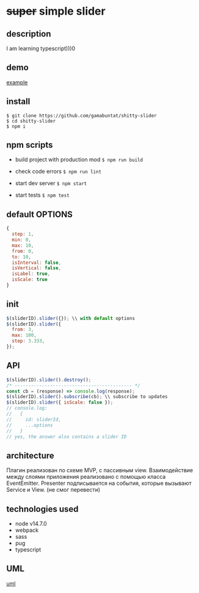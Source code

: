 # ~~super~~ simple slider
## description
I am learning typescript)))0
## demo
[example](https://gamabuntat.github.io/super-slider/)
## install
```
$ git clone https://github.com/gamabuntat/shitty-slider
$ cd shitty-slider
$ npm i
```
## npm scripts
- build project with production mod
`$ npm run build`

- check code errors
`$ npm run lint`

- start dev server
`$ npm start`

- start tests
`$ npm test`

## default OPTIONS
```javascript
{
  step: 1,
  min: 0,
  max: 10,
  from: 0,
  to: 10,
  isInterval: false,
  isVertical: false,
  isLabel: true,
  isScale: true
}
```
## init
```javascript
$(sliderID).slider({}); \\ with default options
$(sliderID).slider({
  from: 3,
  max: 100,
  step: 3.333,
});
```
## API
```javascript
$(sliderID).slider().destroy();
/* ------------------------------------------- */
const cb = (response) => console.log(response);
$(sliderID).slider().subscribe(cb); \\ subscribe to updates
$(sliderID).slider({ isScale: false });
// console.log:
//   {
//     id: sliderId,
//     ...options
//   }
// yes, the answer also contains a slider ID
```

## architecture
Плагин реализован по схеме MVP, с пассивным view.
Взаимодействие между слоями приложения реализовано с помощью класса EventEmitter. Presenter подписывается на события, которые вызывают Service и View.
(не смог перевести)

## technologies used
- node v14.7.0
- webpack
- sass
- pug
- typescript

## UML
[uml](https://viewer.diagrams.net/?highlight=0000ff&edit=_blank&layers=1&nav=1#R7V1tb5s6FP41kbYPmTAkJP3YJt16pW6r1ml3%2B%2BgFN%2FEdwRE4bbNff4%2FBQMDQkcQu0WRp0uKDccHPeeM5Ngy82fr5Q4w3q48sIOHAdYLngTcfuK7rOBP4T0h2mQRNfSlZxjSQslJwT38TKXSkdEsDklQ6csZCTjdV4YJFEVnwigzHMXuqdntgYfWvbvCSKIL7BQ5V6b804KtMOnUnpfyG0OUq%2F8vIv8iOrHHeWd5JssIBe9oTedcDbxYzxrNf6%2BcZCcXs5fOSnfe%2B5WhxYTGJeJcT2PZm%2Fpk46%2Ffoy5wnm8%2Bffn76MJSjPOJwK2%2F4LiYJjEhiedV8l09F8kTXIY6gdfXAIn4vjyBo45AuI%2Fi9yM70rh5JzCnM4qU8wNkGpIsVDYNbvGNbccUJx4tfeetqxWL6G4bFoRwTDsdcKoTrV3rcizNB7IAULhf63OXTgGqij%2Fi50vEWJ1wKFiwM8SahP4vbWON4SaMrxjlby05yfuB2yHPrxKMCTjAEwtaExzvoIk%2FwfKkB0gYuZPOp1CeUd1nt6dJ0KtVYqvCyGLlEGX5IoA8A3VVAHwqkSfxIFyC4hMY%2F97IFM%2B96SMyE6PNIyZPs8E38rKsITBJPoYvZLzJjIQNdmEcs0xkahjVRrjYheeCtSpNs8IJGy9u0z3xUSr7IqRIiBuc%2BhKl5rWgQkEgAzjjmOENX3MCG0Yinczm%2Bgn8w4zPn3XgwhgufQRuVbfgnusd8xiK4F0xToAmozhMR6tNNK9oNTlUVqRpitruoxnhkSDU8RTUUjEOaYpdhnPtEdBTAa4AqJCWiXwXg8yFSUPdU1L0GhEP8k4R3LKGcMjF%2BnPWtId8XuNOudm8I20kHcEkA0U82YYpWbMkiHF6XUpjzbRSQQM542eeWpeAJ7P4jnO%2Bk58ZbzoTv5uvcr5MouBSBWYSLECcJXWTC91TcTjoqtOTpaFQAIi7tZQ8Md8K28YK8MAdjmUKAoycvIZlFcRXKmISY08fqhTQhlZ4K94l3ex2kHpYj3wlBGSnQRTVSDL1JDfVsxFIHiks7Xi3GilY0unYb%2FY%2BL%2FggdF%2F3RxJSP95vDfwiJdlyL9wsx4eDv6%2FLU0SY14SZmS5jm5ArH9UNJmlBXZSscgfNPbA5xcJgZa8khEDKlYBObRBhDF416ziKmDeBeZfeVkC8k2cCEkDdvrVlrB37aDfjc%2FrUjf6EgD3PwQJc2VTCUKnjjrrZuCvL8gmq5QizN3Br5wUbe8lxxYOw2ZuNIJQRt7NaF7tjtN3QjlfjLYjc8C9vIbQx2v6MXN2fUKvFT0Ls2dGsJ3f6RT%2FnmIveoxdYfKBElMMHh893GhvAjWF7vzGO4yujZGK4N3t6DuErfZYYNw69Y8EYY9Vtr3%2BYUoPdw7p9dHUfqSrWIk12TlqoNmjQjclg1Rim3DGtBG02c6hBZmUieVaJ2aFlH%2BTueU1MCA2UdpLKws4zND4gt8GhM%2FYa1op3rda3wOE67xp4WI1SSNqvmrOEZj0hltkHhoKDQ4oLOJulT2Vmb9GmDt%2B%2Bkz1V52IK5ET5UsDZFcbU4MmMsDiyho18duqaAI1MO3lVp2ruy%2Bm7Du87w7tbie%2F9Vmdy12%2FCuzeDblOBcwrtrF2YahLf38N5G1mZez4Zw%2FZD3zuK4Kkt7k66Is9Hb4MP5aNJ78G5efmmD9wmmrmdBpDlTtwsiDcLbe%2FBuWxG5BgOyoVs%2F4L2Hbr%2FDIqlXKcDAzXwf5FtmoPFDNAAe2Zw%2F7x%2Bc74pWUbgJKF6zKPi6otFgv36DGl1RuS3HHQ20FnhcyV7%2BeV9Os2aY3ZYzdF8u4Cgn%2BKd1lxu1jJaHXJUvvk93gNj00yR5dAbFIU%2Flkm0CemLAOvNVvZ5d1WsQ3r4TUE%2Blg7MElLPlMiTfJDofWVAvE2UdbgrnKrtY%2B9erIL2Xi%2FwmfrGPhPXVVgx5LWu4Tl4x1JIJ6l8yVN8LdFFJCrtfmdEs0lPLErfCWdsk0iCH2X8B0lP9iU0hTwshbQ7rbFJIu6jcILy9p5Bti8q3mwBz8k2IbWaoH%2FfeqUxPLU2kL7%2BzAdwkC9R%2FFdKzK4S1m%2FqZrxD27Aphg%2FD2HcFHKqtbrAMWLi%2BfORvF9WPfexQfddkR9ueqX%2FXVe2mNb5%2B9eab8%2B97vvWIjtMpao2jkpcaBPkanpfLXNOcnkjzupBqt67vCsktVKB5lnPp7X5HnvRtXh2phi3TRM6MuvJ8uvRg67xyvqhzTkf%2BieojGHYkp3KdIGstadaFn3avaGlUt3zv%2Fx2q0%2B2o6idwWDuhQpSzeQto2kGGV9DvwCH8XFe22aIl2KvqiG5KnU9HTi5pmGGCW%2FSZG4u%2FWEy1rWzrA99oW32H149%2BFZPZw%2FQpI%2Bq%2BMpPoEef0Is3O9ptx%2BMGCgjS%2BqJ47Drm8OLxRE%2FytdmxYNzdzBpSOMRiiBfZHv4c%2BVbW8ZPxfKaGLXDRmEt2%2FKaOI2oCsoo4wlqrysm4CLt9SRfh3oSh3VczZ9SnB2eXbrRyEkz1ByTj%2F2jrQQDMY%2BJNH2kqgTc7xxvtG3%2BALEkc%2F5ykD11EDT06Ff%2F2QFeoVlR9Mmz9WD0h6lkfmmjXcj8A17FFfBd7Vu24CWypZ12sthbudG140bhh6JXKeqfsoayq72Uv%2F0iltff6%2FJXtB0XPk7%2BdP4kfYCzfILcln38kN83vX%2F)
